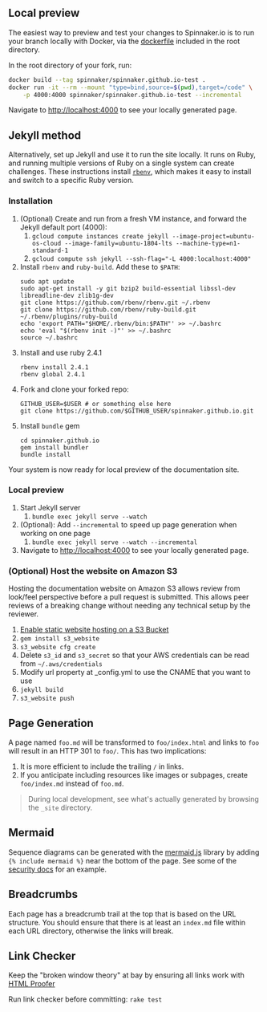 
## Local preview
The easiest way to preview and test your changes to Spinnaker.io is to run your branch locally with Docker, via the [dockerfile](https://github.com/spinnaker/spinnaker.github.io/blob/master/Dockerfile) included in the root directory.

In the root directory of your fork, run:
```sh
docker build --tag spinnaker/spinnaker.github.io-test .
docker run -it --rm --mount "type=bind,source=$(pwd),target=/code" \
    -p 4000:4000 spinnaker/spinnaker.github.io-test --incremental
```
Navigate to [http://localhost:4000](http://localhost:4000) to see your locally generated page.

## Jekyll method
Alternatively, set up Jekyll and use it to run the site locally. It runs on Ruby, and running multiple versions of Ruby on a single system can create challenges. These instructions install [`rbenv`](https://github.com/rbenv/rbenv), which makes it easy to install and switch to a specific Ruby version.

### Installation
1. (Optional) Create and run from a fresh VM instance, and forward the Jekyll default port (4000):
    1. `gcloud compute instances create jekyll --image-project=ubuntu-os-cloud --image-family=ubuntu-1804-lts --machine-type=n1-standard-1`
    1. `gcloud compute ssh jekyll --ssh-flag="-L 4000:localhost:4000"`
1. Install `rbenv` and `ruby-build`. Add these to `$PATH`:
    ```
    sudo apt update
    sudo apt-get install -y git bzip2 build-essential libssl-dev libreadline-dev zlib1g-dev
    git clone https://github.com/rbenv/rbenv.git ~/.rbenv
    git clone https://github.com/rbenv/ruby-build.git ~/.rbenv/plugins/ruby-build
    echo 'export PATH="$HOME/.rbenv/bin:$PATH"' >> ~/.bashrc
    echo 'eval "$(rbenv init -)"' >> ~/.bashrc
    source ~/.bashrc
    ```
1. Install and use ruby 2.4.1
    ```
    rbenv install 2.4.1
    rbenv global 2.4.1
    ```
1. Fork and clone your forked repo:
    ```
    GITHUB_USER=$USER # or something else here
    git clone https://github.com/$GITHUB_USER/spinnaker.github.io.git
    ```
1. Install `bundle` gem
    ```
    cd spinnaker.github.io
    gem install bundler
    bundle install
    ```
Your system is now ready for local preview of the documentation site.

### Local preview
1. Start Jekyll server
    1. `bundle exec jekyll serve --watch`
1. (Optional): Add `--incremental` to speed up page generation when working on one page
    1. `bundle exec jekyll serve --watch --incremental`
1. Navigate to [http://localhost:4000](http://localhost:4000) to see your locally generated page.


### (Optional) Host the website on Amazon S3

Hosting the documentation website on Amazon S3 allows review from look/feel perspective before a pull request is submitted.
This allows peer reviews of a breaking change without needing any technical setup by the reviewer.

1. [Enable static website hosting on a S3 Bucket](https://docs.aws.amazon.com/AmazonS3/latest/user-guide/static-website-hosting.html)
1. `gem install s3_website`
1. `s3_website cfg create`
1. Delete `s3_id` and `s3_secret` so that your AWS credentials can be read from `~/.aws/credentials`
1. Modify url property at _config.yml to use the CNAME that you want to use
1. `jekyll build`
1. `s3_website push`

## Page Generation

A page named `foo.md` will be transformed to `foo/index.html` and links to `foo` will result in an HTTP 301
to `foo/`. This has two implications:

1. It is more efficient to include the trailing `/` in links.
2. If you anticipate including resources like images or subpages, create `foo/index.md` instead of `foo.md`.

> During local development, see what's actually generated by browsing the `_site` directory.

## Mermaid

Sequence diagrams can be generated with the [mermaid.js](https://github.com/knsv/mermaid) library by adding `{%
include mermaid %}` near the bottom of the page. See some of the
[security docs](https://github.com/spinnaker/spinnaker.github.io/blob/master/setup/security/authentication/index.md)
for an example.

## Breadcrumbs

Each page has a breadcrumb trail at the top that is based on the URL structure. You should ensure that there is at
least an `index.md` file within each URL directory, otherwise the links will break.

## Link Checker
Keep the "broken window theory" at bay by ensuring all links work with
[HTML Proofer](https://github.com/gjtorikian/html-proofer)

Run link checker before committing:
`rake test`
